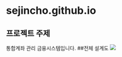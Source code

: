# sejincho.github.io
## 프로젝트 주제
통합계좌 관리 금융시스템입니다.
##전체 설계도
<img src="https://www.google.com/url?sa=i&url=https%3A%2F%2Ftaegon.kim%2Farchives%2F9658%2Fcomment-page-2&psig=AOvVaw3jxlT4hNDjoj5iKGUxHY9v&ust=1614832018255000&source=images&cd=vfe&ved=0CAIQjRxqFwoTCPCD07Wkk-8CFQAAAAAdAAAAABAD"/><br>

